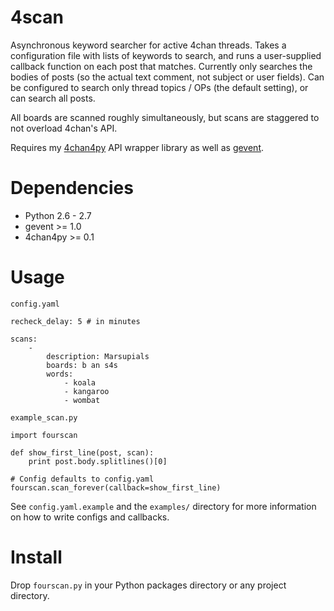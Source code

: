 4scan
=====

Asynchronous keyword searcher for active 4chan threads. Takes a configuration file with lists of keywords to search, and runs a user-supplied callback function on each post that matches. Currently only searches the bodies of posts (so the actual text comment, not subject or user fields). Can be configured to search only thread topics / OPs (the default setting), or can search all posts.

All boards are scanned roughly simultaneously, but scans are staggered to not overload 4chan's API.

Requires my [4chan4py](https://github.com/Anorov/4chan4py) API wrapper library as well as [gevent](https://pypi.python.org/pypi/gevent).

Dependencies
============

* Python 2.6 - 2.7
* gevent >= 1.0
* 4chan4py >= 0.1

Usage
=====

`config.yaml`

    recheck_delay: 5 # in minutes

    scans:
        -
            description: Marsupials
            boards: b an s4s
            words:
                - koala
                - kangaroo
                - wombat

`example_scan.py`

    import fourscan

    def show_first_line(post, scan):
        print post.body.splitlines()[0]

    # Config defaults to config.yaml
    fourscan.scan_forever(callback=show_first_line)

See `config.yaml.example` and the `examples/` directory for more information on how to write configs and callbacks.

Install
=======

Drop `fourscan.py` in your Python packages directory or any project directory.
